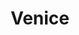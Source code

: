 ---
title: Venice
excerpt: "Where whispers dance on liquid streets"
subgalleries: true
header:
  overlay_image: /venice/venice-3v1.jpg
---